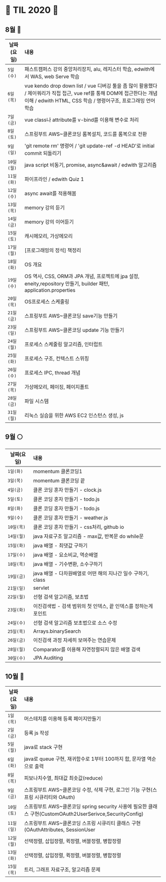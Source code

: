 # &#128057; TIL 2020 &#128057;

## 8월 &#127746;
|날짜(요일)|내용|
|---|:---|
|`5일(수)`| 패스트캠퍼스 강의 중앙처리장치, alu, 레지스터 학습,  edwith에서 WAS, web Serve 학습|
|`6일(목)`| vue kendo drop down list / vue 디버깅 툴을 좀 많이 활용했다 / 제이쿼리가 직접 접근, vue ref를 통해 DOM에 접근한다는 개념 이해 / edwith HTML, CSS 학습 / 명령어구조, 프로그래밍 언어 학습 |
|`7일(금)`| vue class나 attribute를 v-bind를 이용해 변수로 처리|
|`8일(토)`|스프링부트 AWS~클론코딩 롬복설치, 코드를 롬복으로 전환|
|`9일(일)`|'git remote rm' 명령어 / 'git update-ref -d HEAD'로 initial commit 되돌리기 |
|`10일(월)`|java script 비동기, promise, async&await / edwith 알고리즘 |
|`11일(화)`| 파이프라인 / edwith Quiz 1|
|`12일(수)`|async await를 적용해봄|
|`13일(목)`| memory 강의 듣기 |
|`14일(금)`| memory 강의 이어듣기 |
|`15일(토)`| 캐시메모리, 가상메모리|
|`17일(월)`| [프로그래밍의 정석] 책정리|
|`18일(화)`| OS 개요
|`19일(수)`| OS 역사, CSS, ORM과 JPA 개념, 프로젝트에 jpa 설정, eneity,repository 만들기, builder 패턴, application.properties|
|`20일(목)`| OS프로세스 스케줄링|
|`21일(금)`|스프링부트 AWS~클론코딩 save기능 만들기|
|`23일(일)`|스프링부트 AWS~클론코딩 update 기능 만들기|
|`24일(월)`|프로세스 스케줄링 알고리즘, 인터럽트|
|`25일(화)`|프로세스 구조, 컨텍스트 스위칭|
|`26일(수)`|프로세스 IPC, thread 개념|
|`27일(목)`|가상메모리, 페이징, 페이지폴트|
|`28일(금)`|파일 시스템|
|`31일(월)`|리눅스 실습을 위한 AWS EC2 인스턴스 생성, js|

## 9월 	&#127765;
|날짜(요일)|내용|
|---|:---|
|`1일(화)`| momentum 클론코딩1|
|`3일(목)`| momentum 클론코딩 끝 |
|`4일(금)`| 클론 코딩 혼자 만들기 - clock.js |
|`5일(토)`| 클론 코딩 혼자 만들기 - todo.js|
|`8일(화)`| 클론 코딩 혼자 만들기 - todo.js|
|`9일(수)`| 클론 코딩 혼자 만들기 - weather.js|
|`10일(목)`| 클론 코딩 혼자 만들기 - css처리, github io|
|`14일(월)`| java 자료구조 알고리즘 - max값, 반복문 do while문|
|`15일(화)`| java 배열 - 최댓값 구하기|
|`17일(수)`| java 배열 - 요소비교, 역순배열|
|`18일(목)`| java 배열 - 기수변환, 소수구하기|
|`19일(금)`| java 배열 - 다차원배열로 어떤 해의 지나간 일수 구하기, class|
|`21일(일)`| servlet|
|`22일(월)`| 선형 검색 알고리즘, 보초법|
|`23일(화)`| 이진검색법 - 검색 범위의 첫 인덱스, 끝 인덱스를 정하는게 포인트|
|`24일(수)`| 선형 검색 알고리즘 보초법으로 소스 수정|
|`25일(목)`| Arrays.binarySearch |
|`26일(금)`| 이진검색 과정 자세히 보여주는 연습문제 |
|`28일(월)`| Comparator를 이용해 자연정렬되지 않은 배열 검색 |
|`30일(수)`| JPA Auditing|


## 10월 	&#127810;
|날짜(요일)|내용|
|---|:---|
|`1일(목)`|머스테치를 이용해 등록 페이지만들기|
|`2일(금)`|등록 js 작성|
|`5일(월)`|java로 stack 구현|
|`6일(화)`|java로 queue 구현, 재귀함수로 1부터 100까지 합, 문자열 역순으로 출력|
|`8일(목)`|피보나치수열, 최대값 최솟값(reduce)|
|`9일(금)`|스프링부트 AWS~클론코딩 수정, 삭제 구현, 로그인 기능 구현(스프링 시큐리티와 OAuth)|
|`10일(토)`|스프링부트 AWS~클론코딩 spring security 사용에 필요한 클래스 구현(CustomOAuth2UserSerivce,SecurityConfig)|
|`11일(일)`|스프링부트 AWS~클론코딩 스프링 시큐리티 클래스 구현(OAuthAttributes, SessionUser|
|`12일(월)`|선택정렬, 삽입정렬, 퀵정렬, 버블정렬, 병합정렬|
|`13일(화)`|선택정렬, 삽입정렬, 퀵정렬, 버블정렬, 병합정렬|
|`15일(목)`|트리, 그래프 자료구조, 알고리즘 문제|
